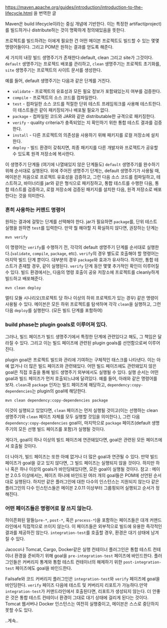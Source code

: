 https://maven.apache.org/guides/introduction/introduction-to-the-lifecycle.html 을 번역한 글

Maven은 build lifecycle이라는 중심 개념에 기반한다. 이는 특정한 artifact(project)를 빌드하거나 distribute하는 것이 명확하게 정의돼있음을 뜻한다.

프로젝트를 빌드하려는 이에게 필요한 건 어떤 메이븐 프로젝트도 빌드할 수 있는 몇몇 명령어들이다. 그리고 POM은 원하는 결과를 얻도록 해준다.

세 가지의 내장 빌드 생명주기가 존재한다:default, clean 그리고 site가 그것이다. `default` 생명주기는 프로젝드 배포를 관리하고, `clean` 생명주기는 프로젝트 초기화를, `site` 생명주기는 프로젝트의 사이트 문서를 생성한다.

예를 들어, default 생명주기는 다음과 같은 단계를 거친다.
* `validate` - 프로젝트의 유효성과 모든 필요 정보가 포함돼있는지 여부를 검증한다.
* `compile` - 프로젝트의 소스 코드를 컴파일한다.
* `test` - 컴파일한 소스 코드를 적절한 단위 테스트 프레임워크를 사용해 테스트한다. 이 테스트들은 같이 패키징되거나 배포될 필요가 없다.
* `package` - 컴파일된 코드와 JAR와 같은 distributable한 규격으로 패키징한다. 
* `verify` - quality criteria가 충족되었는 지 확인하기 위한 통합 테스트 결과를 검증한다.
* `install` - 다른 프로젝트의 의존성을 사용하기 위해 패키지를 로컬 저장소에 설치한다.
* `deploy` - 빌드 환경이 갖춰지면, 최종 패키지를 다른 개발자와 프로젝트가 공유할 수 있도록 원격 저장소에 복사한다.

이 생명주기 단계들 (여기에 나열돼있지 않은 단계들도) `default` 생명주기를 완수하기 위해 순서대로 실행된다. 위에 주어진 생명주기 단계는, default 생명주기가 사용될 때, 메이븐은 처음으로 프로젝트 유효성을 검증하고, 그런 다음 소스 코드를 컴파일하고, 테스트하고,  바이너리를 jar와 같은 형식으로 패키징하고, 통합 테스트를 수행한 다음, 통합 테스트를 검증하고, 로컬 저장소에 검증된 패키지를 설치한 다음, 원격 저장소로 배포한다는 것을 의미한다.

### 흔히 사용하는 커맨드 명령어
원하는 결과에 걸맞는 단계를 선택해야 한다. jar가 필요하면 `package`를, 단위 테스트 실행을 원하면 `test`를 입력한다.
만약 뭘 해야할 지 확실하지 않다면, 권장하는 단계는 
```
mvn verify
```
이 명령어는 `verify`를 수행하기 전, 각각의 default 생명주기 단계를 순서대로 실행한다.(`validate`, `compile`, `package`, etc). `verify`의 경우 별도로 호출해야 할 명령어는 마지막 빌드 단계 뿐이다.
대부분의 경우 `package`와 효과가 유사하다. 하지만, 통합 테스트가 존재할 경우, 같이 실행된다. `verify` 단계 동안 몇몇 추가적인 확인이 이루어질 수 있다. 
빌드 환경에서는, 다음의 명령 호출이 공유 저장소에 프로젝트를 cleanly하게 빌드하고 배포해준다.
```
mvn clean deploy
```
멀티 모듈 시나리오(프로젝트 당 하나 이상의 하위 프로젝트가 있는 경우) 같은 명령이 사용될 수 있다. 메이븐은 모든 하위 프로젝트를 탐색하며 각각 `clean`을 실행하고, 그런 다음 `deploy`를 실행한다. (모든 빌드 단계를 포함하여)

### build phase는 plugin goals로 이루어져 있다.
그러나, 빌드 페이즈가 빌드 생명주기에서 특정한 단계에 관련있다고 해도, 그 책임은 달라질 수 있다. 그리고 이는 빌드 페이즈에 관련된 plugin goals를 선언함으로써 이루어진다.

plugin goal은 프로젝트 빌드와 관리에 기여하는 구체적인 태스크를 나타낸다. 이는 아예 없거나 더 많은 빌드 페이즈와 관련돼있다. 어떤 빌드 페이즈에도 관련돼있지 않은 goal은 직접 호출을 통해 빌드 생명주기 외부에서도 실행될 수 있다.
실행 순서는 어떤 goal과 빌드 페이즈가 먼저 호출되느냐에 달려있다. 예를 들어, 아래와 같은 명령어를 보자. 
`clean`과 `package` 인자는 빌드 페이즈에 해당하고, `dependency:copy-dependencies`는 plugin의 goal에 해당한다.
```
mvn clean dependency:copy-dependencies package
```
이것이 실행되고 있었다면, `clean` 페이즈는 먼저 실행될 것이고(이는 선행하는 clean 생명주기와 `clean` 페이즈 자체를 모두 실행할 것임을 의미한다.), 그런 다음
`dependency:copy-dependencies` goal이, 마지막으로 `package` 페이즈(default 생명주기의 모든 선행 빌드 페이즈를 포함)가 실행될 것이다.

게다가, goal이 하나 이상의 빌드 페이즈에 연관돼있다면, goal은 관련된 모든 페이즈에서 호출될 것이다.

더 나아가, 빌드 페이즈는 또한 아예 없거나 더 많은 goal과 연관될 수 있다. 만약 빌드 페이즈가 goal을 갖고 있지 않다면, 그 빌드 페이즈는 실행되지 않을 것이다. 하지만 하나 혹은 하나 이상의 goals가 바인딩돼있다면, 모든 goal이 실행될 것이다.
참고 : 메이븐 2.0.5 이상에서는, 페이즈 하나에 바인드된 여러 개의 goal들은 POM에 선언된 순서대로 실행된다. 하지만 같은 플러그인에 대한 다수의 인스턴스는 지원되지 않는다
같은 플러그인의 다수 인스턴스들은 메이븐 2.0.11 이상부터 그룹핑되어 실행되고 순서가 정해진다.

### 어떤 페이즈들은 명령어로 잘 쓰지 않는다.
하이픈화된 말들(`pre-*`, `post-*`, 혹은 `process-*`)을 포함하는 페이즈들은 대개 커맨드라인에서 직접적으로 쓰이지 않는다.
이 페이즈들은 외부적으로 빌드에 유용한 즉각적인 결과를 제공하진 않는다. `integration-test`를 호출할 경우, 환경은 대기 상태에 남겨질 수 있다.

Jacoco나 Tomcat, Cargo, Docker같은 실행 컨테이너 플러그인은 통합 테스트 컨테이너 환경을 준비하기 위해 goal을 `pre-integration-test` 페이즈에 바인드한다. 플러그인들은
커버리지 통계와 통합 테스트 컨테이너의 해제하기 위한 `post-integration-test` 페이즈에도 goal을 바인드한다.

Failsafe와 코드 커버리지 플러그인은 `integration-test`와 `verify` 페이즈에 goal을 바인딩한다. `verify` 페이즈 다음에 테스트 및 커버리지 리포트가 가능하다.만약 
`integration-test`가 커맨드라인에서 호출된다면, 리포트가 생성되지 않는다. 더 안좋은 것은 통합 테스트 컨테이너 환경이 그대로 대기 상태에 걸리게 된다는 것이다.
Tomcat 웹서버나 Docker 인스턴스는 여전히 실행중이고, 메이븐은 스스로 중단하지 못할 수도 있다.

..계속..
